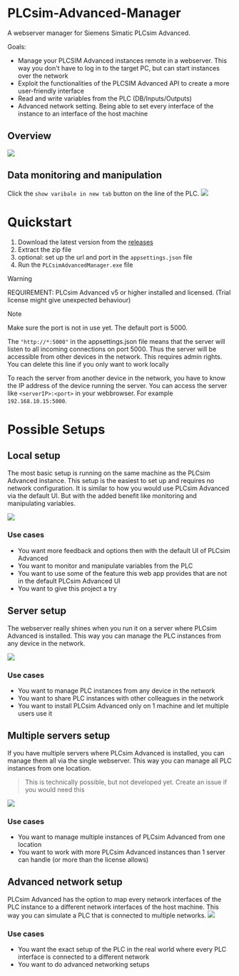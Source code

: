 # PLCsim-Advanced-Manager

A webserver manager for Siemens Simatic PLCsim Advanced.


Goals:

- Manage your PLCSIM Advanced instances remote in a webserver. This way you don't have to log in to the target PC, but can start
  instances over the network
- Exploit the functionalities of the PLCSIM Advanced API to create a more user-friendly interface
- Read and write variables from the PLC (DB/Inputs/Outputs)
- Advanced network setting. Being able to set every interface of the instance to an interface of the host machine

## Overview
![](docs/img/Overview.png)

## Data monitoring and manipulation
Click the `show varibale in new tab` button on the line of the PLC.
![](docs/img/dataView.png)
# Quickstart

1. Download the latest version from the [releases](https://github.com/jasperdekeuk/PLCsim-Advanced-Manager/releases)
2. Extract the zip file
3. optional: set up the url and port in the `appsettings.json` file
4. Run the `PLCsimAdvancedManager.exe` file

> [!WARNING]
> REQUIREMENT: PLCsim Advanced v5 or higher installed and licensed. (Trial license might give unexpected behaviour)

> [!NOTE]  
> Make sure the port is not in use yet. The default port is 5000.
> 
> The `"http://*:5000"` in the appsettings.json file means that the server will listen to all incoming connections on port 5000. 
> Thus the server will be accessible from other devices in the network. This requires admin rights. You can delete this line if you only want to work locally
> 
> To reach the server from another device in the network, you have to know the IP address of the device running the server.
> You can access the server like `<serverIP>:<port>` in your webbrowser. For example `192.168.10.15:5000`.

# Possible Setups

## Local setup
The most basic setup is running on the same machine as the PLCsim Advanced instance. This setup is the easiest to set up and requires no network configuration.
It is similar to how you would use PLCsim Advanced via the default UI. But with the added benefit like monitoring and manipulating variables.

![](docs/img/setup_localhost.png)

### Use cases
- You want more feedback and options then with the default UI of PLCsim Advanced
- You want to monitor and manipulate variables from the PLC
- You want to use some of the feature this web app provides that are not in the default PLCsim Advanced UI
- You want to give this project a try

## Server setup
The webserver really shines when you run it on a server where PLCsim Advanced is installed. This way you can manage the PLC instances from any device in the network.

![](docs/img/setup_server.png)

### Use cases
- You want to manage PLC instances from any device in the network
- You want to share PLC instances with other colleagues in the network
- You want to install PLCsim Advanced only on 1 machine and let multiple users use it


## Multiple servers setup
If you have multiple servers where PLCsim Advanced is installed, you can manage them all via the single webserver. This way you can manage all PLC instances from one location.
> This is technically possible, but not developed yet. Create an issue if you would need this

![](docs/img/setup_multiple_server.png)

### Use cases
- You want to manage multiple instances of PLCsim Advanced from one location
- You want to work with more PLCsim Advanced instances than 1 server can handle (or more than the license allows) 

## Advanced network setup
PLCsim Advanced has the option to map every network interfaces of the PLC instance to a different network interfaces of the host machine. 
This way you can simulate a PLC that is connected to multiple networks.
![](docs/img/setup_advanced_networking.png)

### Use cases
- You want the exact setup of the PLC in the real world where every PLC interface is connected to a different network 
- You want to do advanced networking setups